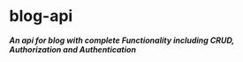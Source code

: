 # blog-api

***An api for blog with complete Functionality including CRUD, Authorization and Authentication***

